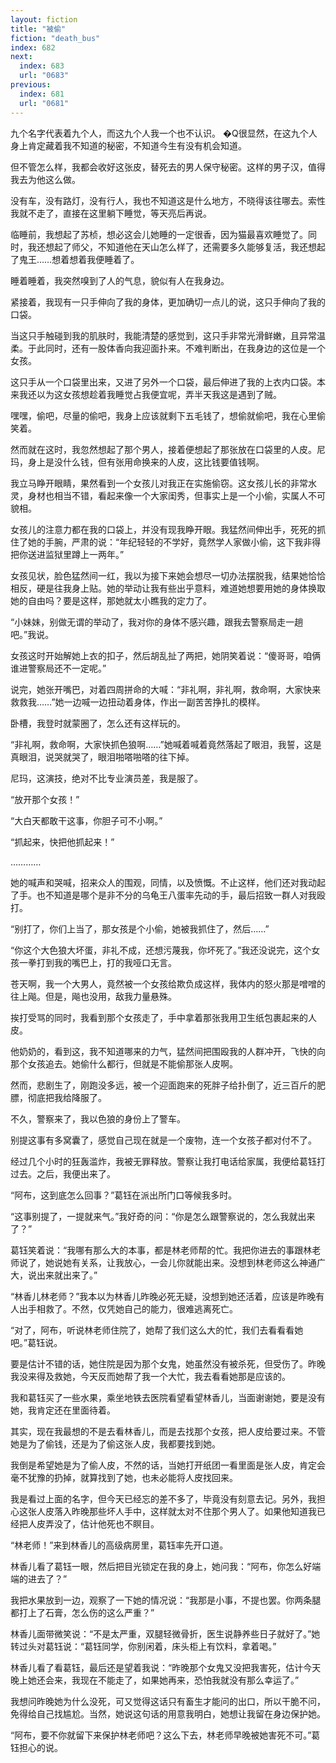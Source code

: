 ```yaml
---
layout: fiction
title: "被偷"
fiction: "death_bus"
index: 682
next:
  index: 683
  url: "0683"
previous:
  index: 681
  url: "0681"
---
```

九个名字代表着九个人，而这九个人我一个也不认识。 �Q很显然，在这九个人身上肯定藏着我不知道的秘密，不知道今生有没有机会知道。

但不管怎么样，我都会收好这张皮，替死去的男人保守秘密。这样的男子汉，值得我去为他这么做。

没有车，没有路灯，没有行人，我也不知道这是什么地方，不晓得该往哪去。索性我就不走了，直接在这里躺下睡觉，等天亮后再说。

临睡前，我想起了苏桢，想必这会儿她睡的一定很香，因为猫最喜欢睡觉了。同时，我还想起了师父，不知道他在天山怎么样了，还需要多久能够复活，我还想起了鬼王……想着想着我便睡着了。

睡着睡着，我突然嗅到了人的气息，貌似有人在我身边。

紧接着，我现有一只手伸向了我的身体，更加确切一点儿的说，这只手伸向了我的口袋。

当这只手触碰到我的肌肤时，我能清楚的感觉到，这只手非常光滑鲜嫩，且异常温柔。于此同时，还有一股体香向我迎面扑来。不难判断出，在我身边的这位是一个女孩。

这只手从一个口袋里出来，又进了另外一个口袋，最后伸进了我的上衣内口袋。本来我还以为这女孩想趁着我睡觉占我便宜呢，弄半天我这是遇到了贼。

嘿嘿，偷吧，尽量的偷吧，我身上应该就剩下五毛钱了，想偷就偷吧，我在心里偷笑着。

然而就在这时，我忽然想起了那个男人，接着便想起了那张放在口袋里的人皮。尼玛，身上是没什么钱，但有张用命换来的人皮，这比钱要值钱啊。

我立马睁开眼睛，果然看到一个女孩儿对我正在实施偷窃。这女孩儿长的非常水灵，身材也相当不错，看起来像一个大家闺秀，但事实上是一个小偷，实属人不可貌相。

女孩儿的注意力都在我的口袋上，并没有现我睁开眼。我猛然间伸出手，死死的抓住了她的手腕，严肃的说：“年纪轻轻的不学好，竟然学人家做小偷，这下我非得把你送进监狱里蹲上一两年。”

女孩见状，脸色猛然间一红，我以为接下来她会想尽一切办法摆脱我，结果她恰恰相反，硬是往我身上贴。她的举动让我有些出乎意料，难道她想要用她的身体换取她的自由吗？要是这样，那她就太小瞧我的定力了。

“小妹妹，别做无谓的举动了，我对你的身体不感兴趣，跟我去警察局走一趟吧。”我说。

女孩这时开始解她上衣的扣子，然后胡乱扯了两把，她阴笑着说：“傻哥哥，咱俩谁进警察局还不一定呢。”

说完，她张开嘴巴，对着四周拼命的大喊：“非礼啊，非礼啊，救命啊，大家快来救救我……”她一边喊一边扭动着身体，作出一副苦苦挣扎的模样。

卧槽，我登时就蒙圈了，怎么还有这样玩的。

“非礼啊，救命啊，大家快抓色狼啊……”她喊着喊着竟然落起了眼泪，我誓，这是真眼泪，说哭就哭了，眼泪啪嗒啪嗒的往下掉。

尼玛，这演技，绝对不比专业演员差，我是服了。

“放开那个女孩！”

“大白天都敢干这事，你胆子可不小啊。”

“抓起来，快把他抓起来！”

…………

她的喊声和哭喊，招来众人的围观，同情，以及愤慨。不止这样，他们还对我动起了手。也不知道是哪个是非不分的乌龟王八蛋率先动的手，最后招致一群人对我殴打。

“别打了，你们上当了，那女孩是个小偷，她被我抓住了，然后……”

“你这个大色狼大坏蛋，非礼不成，还想污蔑我，你坏死了。”我还没说完，这个女孩一拳打到我的嘴巴上，打的我哑口无言。

苍天啊，我一个大男人，竟然被一个女孩给欺负成这样，我体内的怒火那是噌噌的往上飚。但是，飚也没用，敌我力量悬殊。

挨打受骂的同时，我看到那个女孩走了，手中拿着那张我用卫生纸包裹起来的人皮。

他奶奶的，看到这，我不知道哪来的力气，猛然间把围殴我的人群冲开，飞快的向那个女孩追去。她偷什么都行，但就是不能偷那张人皮啊。

然而，悲剧生了，刚跑没多远，被一个迎面跑来的死胖子给扑倒了，近三百斤的肥膘，彻底把我给降服了。

不久，警察来了，我以色狼的身份上了警车。

别提这事有多窝囊了，感觉自己现在就是一个废物，连一个女孩子都对付不了。

经过几个小时的狂轰滥炸，我被无罪释放。警察让我打电话给家属，我便给葛钰打过去。之后，我便出来了。

“阿布，这到底怎么回事？”葛钰在派出所门口等候我多时。

“这事别提了，一提就来气。”我好奇的问：“你是怎么跟警察说的，怎么我就出来了？”

葛钰笑着说：“我哪有那么大的本事，都是林老师帮的忙。我把你进去的事跟林老师说了，她说她有关系，让我放心，一会儿你就能出来。没想到林老师这么神通广大，说出来就出来了。”

“林香儿林老师？”我本以为林香儿昨晚必死无疑，没想到她还活着，应该是昨晚有人出手相救了。不然，仅凭她自己的能力，很难逃离死亡。

“对了，阿布，听说林老师住院了，她帮了我们这么大的忙，我们去看看看她吧。”葛钰说。

要是估计不错的话，她住院是因为那个女鬼，她虽然没有被杀死，但受伤了。昨晚我没来得及救她，今天反而她帮了我一个大忙，我去看看她那是应该的。

我和葛钰买了一些水果，乘坐地铁去医院看望看望林香儿，当面谢谢她，要是没有她，我肯定还在里面待着。

其实，现在我最想的不是去看林香儿，而是去找那个女孩，把人皮给要过来。不管她是为了偷钱，还是为了偷这张人皮，我都要找到她。

我倒是希望她是为了偷人皮，不然的话，当她打开纸团一看里面是张人皮，肯定会毫不犹豫的扔掉，就算找到了她，也未必能将人皮找回来。

我是看过上面的名字，但今天已经忘的差不多了，毕竟没有刻意去记。另外，我担心这张人皮落入昨晚那些坏人手中，这样就太对不住那个男人了。如果他知道我已经把人皮弄没了，估计他死也不瞑目。

“林老师！”来到林香儿的高级病房里，葛钰率先开口道。

林香儿看了葛钰一眼，然后把目光锁定在我的身上，她问我：“阿布，你怎么好端端的进去了？”

我把水果放到一边，观察了一下她的情况说：“我那是小事，不提也罢。你两条腿都打上了石膏，怎么伤的这么严重？”

林香儿面带微笑说：“不是太严重，双腿轻微骨折，医生说静养些日子就好了。”她转过头对葛钰说：“葛钰同学，你别闲着，床头柜上有饮料，拿着喝。”

林香儿看了看葛钰，最后还是望着我说：“昨晚那个女鬼又没把我害死，估计今天晚上她还会来，我现在不能走了，如果她再来，恐怕我就没有那么幸运了。”

我想问昨晚她为什么没死，可又觉得这话只有畜生才能问的出口，所以干脆不问，免得给自己找尴尬。当然，她说这句话的用意我明白，她想让我留在身边保护她。

“阿布，要不你就留下来保护林老师吧？这么下去，林老师早晚被她害死不可。”葛钰担心的说。